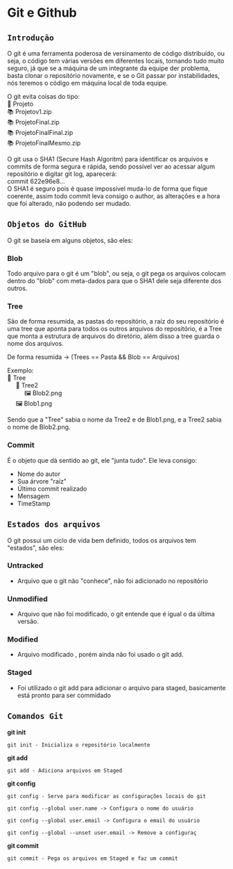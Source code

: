 # Git e Github


   ## **`Introdução`**

O git é uma ferramenta poderosa de versinamento de código distribuído, ou seja, o código tem várias versões em diferentes locais, tornando tudo muito seguro, já que se a máquina de um integrante da equipe der problema, basta clonar o repositório novamente, e se o Git passar por instabilidades, nós teremos o código em máquina local de toda equipe.

O git evita coisas do tipo:
<br>📁 Projeto
<br>📚 Projetov1.zip
<br>📚 ProjetoFinal.zip
<br>📚 ProjetoFinalFinal.zip
<br>📚 ProjetoFinalMesmo.zip

O git usa o SHA1 (Secure Hash Algoritm) para identificar os arquivos e commits de forma segura e rápida, sendo possível ver ao acessar algum repositório e digitar git log, aparecerá:<br>
commit 622e96e8...<br>
O SHA1 é seguro pois é quase impossível muda-lo de forma que fique coerente, assim todo commit leva consigo o author, as alterações e a hora que foi alterado, não podendo ser mudado.

## **`Objetos do GitHub `**
O git se baseia em alguns objetos, são eles:<br>


### Blob 
Todo arquivo para o git é um "blob", ou seja, o git pega os arquivos colocam dentro do "blob" com meta-dados para que o SHA1 dele seja diferente dos outros.

### Tree
São de forma resumida, as pastas do repositório, a raíz do seu repositório é uma tree que aponta para todos os outros arquivos do repositório, é a Tree que monta a estrutura de arquivos do diretório, além disso a tree guarda o nome dos arquivos.

De forma resumida -> (Trees == Pasta && Blob == Arquivos)

Exemplo:<br>
 📁 Tree<br>
&nbsp;&nbsp;&nbsp;&nbsp;&nbsp;📁 Tree2 <br>
&nbsp;&nbsp;&nbsp;&nbsp;&nbsp;&nbsp;&nbsp;&nbsp;&nbsp;&nbsp;🖼️ Blob2.png <br>
&nbsp;&nbsp;&nbsp;&nbsp;&nbsp;🖼️ Blob1.png

Sendo que a "Tree" sabia o nome da Tree2 e de Blob1.png, e a Tree2 sabia o nome de Blob2.png.

### Commit

É o objeto que dá sentido ao git, ele "junta tudo".
Ele leva consigo:
- Nome do autor
- Sua árvore "raíz"
- Último commit realizado
- Mensagem
- TimeStamp

## **`Estados dos arquivos`**

O git possui um ciclo de vida bem definido, todos os arquivos tem "estados", são eles:
### Untracked 
- Arquivo que o git não "conhece", não foi adicionado no repositório
### Unmodified
- Arquivo que não foi modificado, o git entende que é igual o da última versão.
### Modified
- Arquivo modificado , porém ainda não foi usado o git add.
### Staged
- Foi utilizado o git add para adicionar o arquivo para staged, basicamente está pronto para ser commidado

## **`Comandos Git`**

  **git init**
  ```git
  git init - Inicializa o repositório localmente
  ``` 

  **git add**
  ```git
  git add - Adiciona arquivos em Staged
  ``` 
  **git config**
  ```git
  git config - Serve para modificar as configurações locais do git
 
  git config --global user.name -> Configura o nome do usuário

  git config --global user.email -> Configura o email do usuário

  git config --global --unset user.email -> Remove a configuraç
  ``` 
  **git commit**
  ```git
  git commit - Pega os arquivos em Staged e faz um commit
  ``` 

